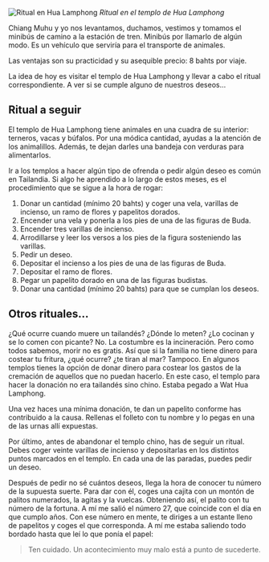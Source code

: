![Ritual en Hua Lamphong](https://lh3.googleusercontent.com/MHejx7KlZhVVQJUR90S2tVC8WLhxdE7hskrI4h0cuQlU1qTF7BQFTCl_mE6uwSLATWwge8MRsbac9GBfRlAYPMr51mS43hyIWoEPqxL8KF4NKZQGtjL1HUF3TNwTmlcGqO19NsJsZ_xWmIbg-FKIG7fiNh3Fs7q7DFsbXXHku2zSt59in3VpIRF1zHIhOTBu9GkuFyP_sGerWTEwX1BqfiqqVMH1_9vieNgZMcrNZ8uxaY7OH1uSrwdq15-fhcg2cYQp0-TZnxGMqjgOyOTvRe3qCfiAsHmXolbF1-QL-JKXwh9wdqfwCFfPZphYsRUe4B291AMiSOSID23Xi_O0g4696DLqUK43s8_WY23nb_Xj-2x7wk6UcwtYf0wgEz1rq63r5CYMXZNRkk9uO4HxSUdxMFz18MJU7zrOG0ooXwqfwmyIorZ1fpnxscJLmaC-TtiqoonlDWVmUTVT17RTwaAfeSPkqxGV7nDZbRqBYrVaboGglZSa_FpZZweXmc4FL3m04C47Ncggpo2OzCYAHl_dEvqfJ_2O3Z5GZJhWLsfaTR3jTTMnwnjxXSb5Hh6UebL4tlGtqTT9_qKNkVe_Pw8rUjt__gLxR44SjaBVZHF5hVQICpeLBTCLbGOOlojoQtkKqsu08CWv0hQfyyPajKxBVFK3UBYChthz=w800-no)
*Ritual en el templo de Hua Lamphong*

Chiang Muhu y yo nos levantamos, duchamos, vestimos y tomamos el minibús de camino a la estación de tren. Minibús por llamarlo de algún modo. Es un vehículo que serviría para el transporte de animales.

Las ventajas son su practicidad y su asequible precio: 8 bahts por viaje.

La idea de hoy es visitar el templo de Hua Lamphong y llevar a cabo el ritual correspondiente. A ver si se cumple alguno de nuestros deseos...

## Ritual a seguir

El templo de Hua Lamphong tiene animales en una cuadra de su interior: terneros, vacas y búfalos. Por una módica cantidad, ayudas a la atención de los animalillos. Además, te dejan darles una bandeja con verduras para alimentarlos.

Ir a los templos a hacer algún tipo de ofrenda o pedir algún deseo es común en Tailandia. Si algo he aprendido a lo largo de estos meses, es el procedimiento que se sigue a la hora de rogar:

1. Donar un cantidad (mínimo 20 bahts) y coger una vela, varillas de incienso, un ramo de flores y papelitos dorados. 
2. Encender una vela y ponerla a los pies de una de las figuras de Buda. 
3. Encender tres varillas de incienso. 
4. Arrodillarse y leer los versos a los pies de la figura sosteniendo las varillas. 
5. Pedir un deseo. 
6. Depositar el incienso a los pies de una de las figuras de Buda. 
7. Depositar el ramo de flores. 
8. Pegar un papelito dorado en una de las figuras budistas. 
9. Donar una cantidad (mínimo 20 bahts) para que se cumplan los deseos. 

## Otros rituales...

¿Qué ocurre cuando muere un tailandés? ¿Dónde lo meten? ¿Lo cocinan y se lo comen con picante? No. La costumbre es la incineración. Pero como todos sabemos, morir no es gratis. Así que si la familia no tiene dinero para costear tu fritura, ¿qué ocurre? ¿te tiran al mar? Tampoco. En algunos templos tienes la opción de donar dinero para costear los gastos de la cremación de aquellos que no puedan hacerlo. En este caso, el templo para hacer la donación no era tailandés sino chino. Estaba pegado a Wat Hua Lamphong.

Una vez haces una mínima donación, te dan un papelito conforme has contribuido a la causa. Rellenas el folleto con tu nombre y lo pegas en una de las urnas allí expuestas.

Por último, antes de abandonar el templo chino, has de seguir un ritual. Debes coger veinte varillas de incienso y depositarlas en los distintos puntos marcados en el templo. En cada una de las paradas, puedes pedir un deseo.

Después de pedir no sé cuántos deseos, llega la hora de conocer tu número de la supuesta suerte. Para dar con él, coges una cajita con un montón de palitos numerados, la agitas y la vuelcas. Obteniendo así, el palito con tu número de la fortuna. A mí me salió el número 27, que coincide con el día en que cumplo años. Con ese número en mente, te diriges a un estante lleno de papelitos y coges el que corresponda. A mí me estaba saliendo todo bordado hasta que leí lo que ponía el papel:

> Ten cuidado. Un acontecimiento muy malo está a punto de sucederte.